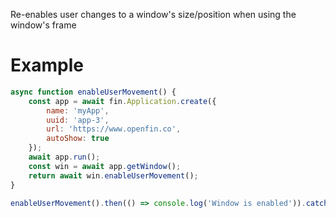 Re-enables user changes to a window's size/position when using the window's frame
# Example
```js
async function enableUserMovement() {
    const app = await fin.Application.create({
        name: 'myApp',
        uuid: 'app-3',
        url: 'https://www.openfin.co',
        autoShow: true
    });
    await app.run();
    const win = await app.getWindow();
    return await win.enableUserMovement();
}

enableUserMovement().then(() => console.log('Window is enabled')).catch(err => console.log(err));
```
